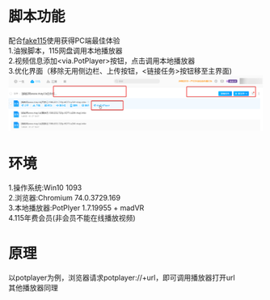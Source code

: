 # 脚本功能
配合[fake115](https://github.com/kkHAIKE/fake115)使用获得PC端最佳体验  
1.油猴脚本，115网盘调用本地播放器  
2.视频信息添加<via.PotPlayer>按钮，点击调用本地播放器  
3.优化界面（移除无用侧边栏、上传按钮，<链接任务>按钮移至主界面) 
![preview](chrome_fYt4G3WOB3.png) 

# 环境
1.操作系统:Win10 1093  
2.浏览器:Chromium 74.0.3729.169  
3.本地播放器:PotPlyer 1.7.19955 + madVR  
4.115年费会员(非会员不能在线播放视频)

# 原理
以potplayer为例，浏览器请求potplayer://+url，即可调用播放器打开url  
其他播放器同理
